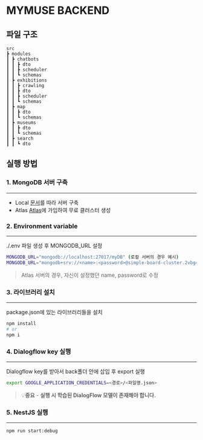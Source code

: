 # MYMUSE BACKEND

## 파일 구조

```
src
┣ modules
┃ ┣ chatbots
┃ ┃ ┣ dto
┃ ┃ ┣ scheduler
┃ ┃ ┗ schemas
┃ ┣ exhibitions
┃ ┃ ┣ crawling
┃ ┃ ┣ dto
┃ ┃ ┣ scheduler
┃ ┃ ┗ schemas
┃ ┣ map
┃ ┃ ┣ dto
┃ ┃ ┗ schemas
┃ ┣ museums
┃ ┃ ┣ dto
┃ ┃ ┗ schemas
┃ ┣ search
┃ ┃ ┗ dto
```

## 실행 방법

### 1. MongoDB 서버 구축

---

- Local
  [문서](https://www.mongodb.com/docs/manual/tutorial/install-mongodb-on-ubuntu/)를 따라 서버 구축
- Atlas
  [Atlas](https://www.mongodb.com/atlas)에 가입하여 무료 클러스터 생성

### 2. Environment variable

---

./.env 파일 생성 후 MONGODB_URL 설정

```bash
MONGODB_URL="mongodb://localhost:27017/myDB" (로컬 서버의 경우 예시)
MONGODB_URL="mongodb+srv://<name>:<password>@simple-board-cluster.2vbg4.mongodb.net/" (Atlas 서버의 경우)
```

> Atlas 서버의 경우, 자신이 설정했던 name, password로 수정

### 3. 라이브러리 설치

---

package.json에 있는 라이브러리들을 설치

```bash
npm install
# or
npm i
```

### 4. Dialogflow key 실행

---

Dialogflow key를 받아서 back폴더 안에 삽입 후 export 실행

```bash
export GOOGLE_APPLICATION_CREDENTIALS=<경로>/<파일명.json>
```

> 💡**중요** - **실행 시 학습된 DialogFlow 모델이 존재해야 합니다.**

### 5. NestJS 실행

---

```bash
npm run start:debug
```
